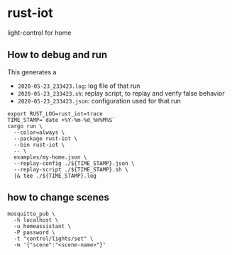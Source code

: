 # rust-iot

light-control for home

## How to debug and run

This generates a
* `2020-05-23_233423.log`: log file of that run
* `2020-05-23_233423.sh`: replay script, to replay and verify false behavior
* `2020-05-23_233423.json`: configuration used for that run

```shell script
export RUST_LOG=rust_iot=trace
TIME_STAMP=`date +%Y-%m-%d_%H%M%S`
cargo run \
  --color=always \
  --package rust-iot \
  --bin rust-iot \
  -- \
  examples/my-home.json \
  --replay-config ./${TIME_STAMP}.json \
  --replay-script ./${TIME_STAMP}.sh \
  |& tee ./${TIME_STAMP}.log
```


## how to change scenes

```shell script
mosquitto_pub \
  -h localhost \
  -u homeassistant \
  -P password \
  -t "control/lights/set" \
  -m '{"scene":"<scene-name>"}' 
```
